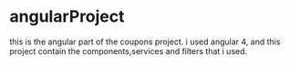 # angularProject
this is the angular part of the coupons project.
i used angular 4, and this project contain the components,services and filters that i used.
